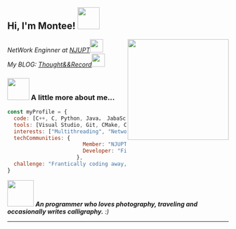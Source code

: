 <h2> Hi, I'm Montee! <img src="https://media.giphy.com/media/mGcNjsfWAjY5AEZNw6/giphy.gif" width="50"></h2>
<img align='right' src="https://blog-imges-1313931661.cos.ap-nanjing.myqcloud.com/monty_lee.png" width="230">
<p><em>NetWork Enginner at <a href="http://www.njupt.edu.cn"> NJUPT</a><img src="https://media.giphy.com/media/fYSnHlufseco8Fh93Z/giphy.gif" width="30"></br>My BLOG: <a href="https://www.montylee.cn">Thought&&Record</a><img src="https://media.giphy.com/media/WUlplcMpOCEmTGBtBW/giphy.gif" width="30"> 
</em></p>

<!--
[![Twitter: ThaiiBraga](https://img.shields.io/twitter/follow/ThaiiBraga?style=social)](https://twitter.com/ThaiiBraga)
[![Linkedin: thaianebraga](https://img.shields.io/badge/-thaianebraga-blue?style=flat-square&logo=Linkedin&logoColor=white&link=https://www.linkedin.com/in/thaianebraga/)](https://www.linkedin.com/in/thaianebraga/)
[![GitHub Thaiane](https://img.shields.io/github/followers/thaiane?label=follow&style=social)](https://github.com/Thaiane)
-->

### <img src="https://media.giphy.com/media/VgCDAzcKvsR6OM0uWg/giphy.gif" width="50"> A little more about me...  

```javascript
const myProfile = {
  code: [C++, C, Python, Java， JabaScript, HTML, CSS],
  tools: [Visual Studio, Git, CMake, CLion, Linux],
  interests: ["Multithreading", "Network Programming", "Image Processing", "Deep Learning"],
  techCommunities: {
                        Member: "NJUPT SAST",
                        Developer: "FileTAG"
                      },
  challenge: "Frantically coding away, trying to package myself for the job market!"
}
```

<img src="https://media.giphy.com/media/LnQjpWaON8nhr21vNW/giphy.gif" width="60"> <em><b>An programmer who loves photography, traveling and occasionally writes calligraphy.</b> :)</em>

---
